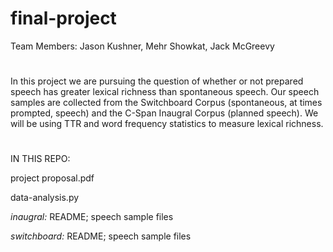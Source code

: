 # final-project
Team Members: Jason Kushner, Mehr Showkat, Jack McGreevy
#
In this project we are pursuing the question of whether or not prepared speech has greater lexical richness than spontaneous speech. Our speech samples are collected from the Switchboard Corpus (spontaneous, at times prompted, speech) and the C-Span Inaugral Corpus (planned speech).
We will be using TTR and word frequency statistics to measure lexical richness. 
#
IN THIS REPO:

project proposal.pdf

data-analysis.py

*inaugral:*
README; speech sample files

*switchboard:*
README; speech sample files
